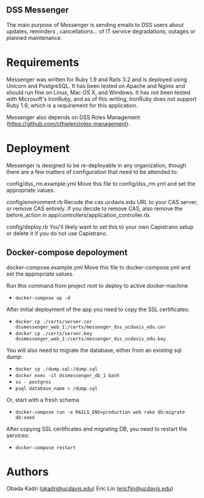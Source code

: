 ## DSS Messenger

The main purpose of Messenger is sending emails to DSS users about updates, reminders
, cancellations... of IT service degradations, outages or planned maintenance.

# Requirements

Messenger was written for Ruby 1.9 and Rails 3.2 and is deployed using Unicorn and PostgreSQL.
It has been tested on Apache and Nginix and should run fine on Linux, Mac OS X, and Windows.
It has not been tested with Microsoft's IronRuby, and as of this writing, IronRuby does not support Ruby 1.9, which is a requirement for this application.

Messenger also depends on DSS Roles Management (https://github.com/cthielen/roles-management).

# Deployment

Messenger is designed to be re-deployable in any organization, though there are a few matters of configuration that need to be attended to:

config/dss_rm.example.yml Move this file to config/dss_rm.yml and set the appropriate values.

config/environment.rb Recode the cas.ucdavis.edu URL to your CAS server, or remove CAS entirely. If you decide to remove CAS, also remove the before_action in app/controllers/application_controller.rb.

config/deploy.rb You'll likely want to set this to your own Capistrano setup or delete it if you do not use Capistrano.

## Docker-compose depoloyment

docker-compose.example.yml Move this file to docker-compose.yml and set the appropriate values.

Run this command from project root to deploy to active docker-machine
- `docker-compose up -d`

After initial deployment of the app you need to copy the SSL certificates:
- `docker cp ./certs/server.cer dssmessenger_web_1:/certs/messenger_dss_ucdavis_edu.cer`
- `docker cp ./certs/server.key dssmessenger_web_1:/certs/messenger_dss_ucdavis_edu.key`

You will also need to migrate the database, either from an existing sql dump:
- `docker cp ./dump.sql:/dump.sql`
- `docker exec -it dssmessenger_db_1 bash`
- `su - postgres`
- `psql database_name < /dump.sql`

Or, start with a fresh schema
- `docker-compose run -e RAILS_ENV=production web rake db:migrate db:seed`

After copying SSL certificates and migrating DB, you need to restart the services:
- `docker-compose restart`

# Authors

Obada Kadri (okadri@ucdavis.edu)
Eric Lin (ericflin@ucdavis.edu)
